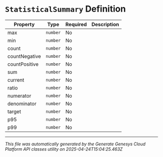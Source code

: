 # `StatisticalSummary` Definition

| Property | Type | Required | Description |
|----------|------|----------|-------------|
| max | `number` | No |  |
| min | `number` | No |  |
| count | `number` | No |  |
| countNegative | `number` | No |  |
| countPositive | `number` | No |  |
| sum | `number` | No |  |
| current | `number` | No |  |
| ratio | `number` | No |  |
| numerator | `number` | No |  |
| denominator | `number` | No |  |
| target | `number` | No |  |
| p95 | `number` | No |  |
| p99 | `number` | No |  |

---

*This file was automatically generated by the Generate Genesys Cloud Platform API classes utility on 2025-04-24T15:04:25.463Z*